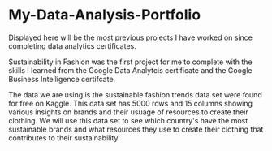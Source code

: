 # My-Data-Analysis-Portfolio
Displayed here will be the most previous projects I have worked on since completing data analytics certificates.


Sustainability in Fashion was the first project for me to complete with the skills I learned from the Google Data Analytcis certificate and the Google Business Intelligence certifcate.

The data we are using is the sustainable fashion trends data set were found for free on Kaggle. This data set has 5000 rows and 15 columns showing various insights on brands and their usuage of resources to create their clothing. We will use this data set to see which country's have the most sustainable brands and what resources they use to create their clothing that contributes to their sustainability.
